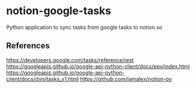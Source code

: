 # notion-google-tasks
Python application to sync tasks from google tasks to notion.so


## References

https://developers.google.com/tasks/reference/rest
https://googleapis.github.io/google-api-python-client/docs/epy/index.html
https://googleapis.github.io/google-api-python-client/docs/dyn/tasks_v1.html
https://github.com/jamalex/notion-py